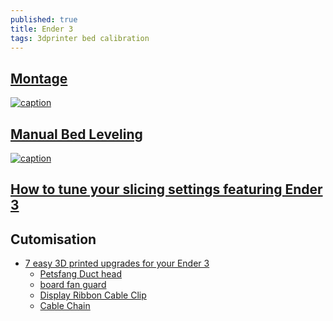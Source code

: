 ```yaml
---
published: true
title: Ender 3
tags: 3dprinter bed calibration
---
```

## [Montage](https://www.youtube.com/watch?v=me8Qrwh907Q)

[![caption](https://img.youtube.com/vi/me8Qrwh907Q/0.jpg)](https://www.youtube.com/watch?v=me8Qrwh907Q)

## [Manual Bed Leveling](https://www.youtube.com/watch?v=5eqTmb01cBk)

[![caption](https://img.youtube.com/vi/5eqTmb01cBk/0.jpg)](https://www.youtube.com/watch?v=5eqTmb01cBk)

## [How to tune your slicing settings featuring Ender 3](https://www.youtube.com/watch?v=3yIebnVjADM)

## Cutomisation
- [7 easy 3D printed upgrades for your Ender 3](https://www.youtube.com/watch?v=fq2IKp3jeaY)
	- [Petsfang Duct head](https://www.thingiverse.com/thing:2759439/)
    - [board fan guard](https://www.thingiverse.com/thing:2935204/)
    - [Display Ribbon Cable Clip](https://www.thingiverse.com/thing:2880021)
    - [Cable Chain](https://www.thingiverse.com/thing:2920060)